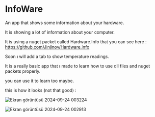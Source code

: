 # InfoWare
An app that shows some information about your hardware.

It is showing a lot of information about your computer.

It is using a nuget packet called Hardware.Info that you can see here : https://github.com/Jinjinov/Hardware.Info

Soon ı will add a tab to show temperature readings.

It is a really basic app that ı made to learn how to use dll files and nuget packets properly.

you can use it to learn too maybe.

this is how it looks (not that good) :


![Ekran görüntüsü 2024-09-24 003224](https://github.com/user-attachments/assets/67cbee1a-8e72-4f40-8bac-97dc420be48a)





![Ekran görüntüsü 2024-09-24 002913](https://github.com/user-attachments/assets/20727748-f11f-4f55-802d-d10b6e182181)
